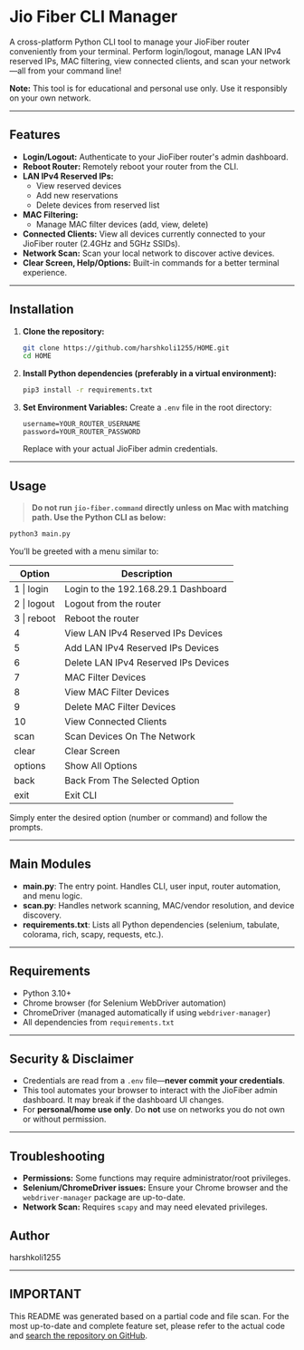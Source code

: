 # Jio Fiber CLI Manager

A cross-platform Python CLI tool to manage your JioFiber router conveniently from your terminal. Perform login/logout, manage LAN IPv4 reserved IPs, MAC filtering, view connected clients, and scan your network—all from your command line!

**Note:** This tool is for educational and personal use only. Use it responsibly on your own network.

---

## Features

- **Login/Logout:** Authenticate to your JioFiber router's admin dashboard.
- **Reboot Router:** Remotely reboot your router from the CLI.
- **LAN IPv4 Reserved IPs:**
  - View reserved devices
  - Add new reservations
  - Delete devices from reserved list
- **MAC Filtering:**
  - Manage MAC filter devices (add, view, delete)
- **Connected Clients:** View all devices currently connected to your JioFiber router (2.4GHz and 5GHz SSIDs).
- **Network Scan:** Scan your local network to discover active devices.
- **Clear Screen, Help/Options:** Built-in commands for a better terminal experience.

---

## Installation

1. **Clone the repository:**
   ```bash
   git clone https://github.com/harshkoli1255/HOME.git
   cd HOME
   ```

2. **Install Python dependencies (preferably in a virtual environment):**
   ```bash
   pip3 install -r requirements.txt
   ```

3. **Set Environment Variables:**
   Create a `.env` file in the root directory:
   ```
   username=YOUR_ROUTER_USERNAME
   password=YOUR_ROUTER_PASSWORD
   ```
   Replace with your actual JioFiber admin credentials.

---

## Usage

> **Do not run `jio-fiber.command` directly unless on Mac with matching path. Use the Python CLI as below:**

```bash
python3 main.py
```

You’ll be greeted with a menu similar to:

| Option         | Description                               |
| -------------- | ----------------------------------------- |
| 1 \| login     | Login to the 192.168.29.1 Dashboard       |
| 2 \| logout    | Logout from the router                    |
| 3 \| reboot    | Reboot the router                         |
| 4              | View LAN IPv4 Reserved IPs Devices        |
| 5              | Add LAN IPv4 Reserved IPs Devices         |
| 6              | Delete LAN IPv4 Reserved IPs Devices      |
| 7              | MAC Filter Devices                        |
| 8              | View MAC Filter Devices                   |
| 9              | Delete MAC Filter Devices                 |
| 10             | View Connected Clients                    |
| scan           | Scan Devices On The Network               |
| clear          | Clear Screen                              |
| options        | Show All Options                          |
| back           | Back From The Selected Option             |
| exit           | Exit CLI                                  |

Simply enter the desired option (number or command) and follow the prompts.

---

## Main Modules

- **main.py**: The entry point. Handles CLI, user input, router automation, and menu logic.
- **scan.py**: Handles network scanning, MAC/vendor resolution, and device discovery.
- **requirements.txt**: Lists all Python dependencies (selenium, tabulate, colorama, rich, scapy, requests, etc.).

---

## Requirements

- Python 3.10+
- Chrome browser (for Selenium WebDriver automation)
- ChromeDriver (managed automatically if using `webdriver-manager`)
- All dependencies from `requirements.txt`

---

## Security & Disclaimer

- Credentials are read from a `.env` file—**never commit your credentials**.
- This tool automates your browser to interact with the JioFiber admin dashboard. It may break if the dashboard UI changes.
- For **personal/home use only**. Do **not** use on networks you do not own or without permission.

---

## Troubleshooting

- **Permissions:** Some functions may require administrator/root privileges.
- **Selenium/ChromeDriver issues:** Ensure your Chrome browser and the `webdriver-manager` package are up-to-date.
- **Network Scan:** Requires `scapy` and may need elevated privileges.


## Author

harshkoli1255

---

## IMPORTANT

This README was generated based on a partial code and file scan. For the most up-to-date and complete feature set, please refer to the actual code and [search the repository on GitHub](https://github.com/harshkoli1255/HOME/search).

